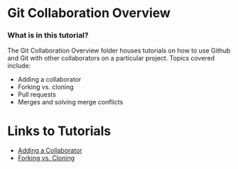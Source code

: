 # Git Collaboration Overview

### What is in this tutorial?

The Git Collaboration Overview folder houses tutorials on how to use Github and Git with other collaborators on a particular project. Topics covered include:

  - Adding a collaborator
  - Forking vs. cloning
  - Pull requests
  - Merges and solving merge conflicts

# Links to Tutorials

- [Adding a Collaborator](/AddingCollaborator.md)
- [Forking vs. Cloning](https://github.com/jeanshanchik/KVKRepo/blob/master/Git%20Collaboration%20Files/ForkingvsCloning.md)

